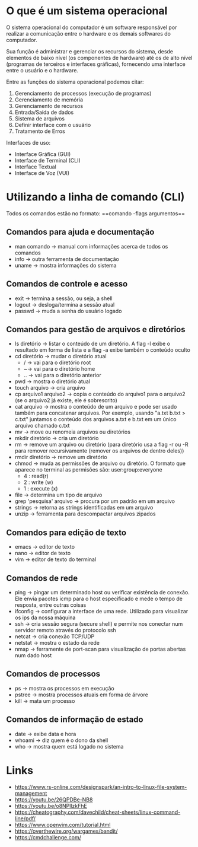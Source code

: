 # O que é um sistema operacional

O sistema operacional do computador é um software responsável por realizar a comunicação entre o hardware e os demais softwares do computador.

Sua função é administrar e gerenciar os recursos do sistema, desde elementos de baixo nível (os componentes de hardware) até os de alto nível (programas de terceiros e interfaces gráficas), fornecendo uma interface entre o usuário e o hardware.

Entre as funções do sistema operacional podemos citar:
1. Gerenciamento de processos (execução de programas)
2. Gerenciamento de memória
3. Gerenciamento de recursos
4. Entrada/Saída de dados
5. Sistema de arquivos
6. Definir interface com o usuário
7. Tratamento de Erros

Interfaces de uso:
- Interface Gráfica (GUI)
- Interface de Terminal (CLI)
- Interface Textual 
- Interface de Voz (VUI)
# Utilizando a linha de comando (CLI)
Todos os comandos estão no formato: ==comando -flags argumentos==
## Comandos para ajuda e documentação
- man comando -> manual com informações acerca de todos os comandos
- info -> outra ferramenta de documentação
- uname -> mostra informações do sistema
## Comandos de controle e acesso
- exit -> termina a sessão, ou seja, a shell
- logout -> desloga/termina a sessão atual
- passwd -> muda a senha do usuário logado
## Comandos para gestão de arquivos e diretórios
- ls diretório -> listar o conteúdo de um diretório. A flag -l exibe o resultado em forma de lista e a flag -a exibe também o conteúdo oculto
- cd diretório -> mudar o diretório atual
	- / -> vai para o diretório root
	- ~-> vai para o diretório home
	- .. -> vai para o diretório anterior
- pwd -> mostra o diretório atual
- touch arquivo -> cria arquivo
- cp arquivo1 arquivo2 -> copia o conteúdo do arquivo1 para o arquivo2 (se o arquivo2 já existe, ele é sobrescrito)
- cat arquivo -> mostra o conteúdo de um arquivo e pode ser usado também para concatenar arquivos. Por exemplo, usando "a.txt b.txt > c.txt" juntamos o conteúdo dos arquivos a.txt e b.txt em um único arquivo chamado c.txt
- mv -> move ou renomeia arquivos ou diretórios
- mkdir diretório -> cria um diretório
- rm -> remove um arquivo ou diretório (para diretório usa a flag -r ou -R para remover recursivamente (remover os arquivos de dentro deles))
- rmdir diretório -> remove um diretório
- chmod -> muda as permissões de arquivo ou diretório. O formato que aparece no terminal as permisões são: user:group:everyone
	- 4 : read(r)
	- 2 : write (w)
	- 1 : execute (x)
- file -> determina um tipo de arquivo
- grep 'pesquisa' arquivo -> procura por um padrão em um arquivo
- strings -> retorna as strings identificadas em um arquivo
- unzip -> ferramenta para descompactar arquivos zipados
## Comandos para edição de texto
- emacs -> editor de texto
- nano -> editor de texto
- vim -> editor de texto do terminal
## Comandos de rede
- ping -> pingar um determinado host ou verificar existência de conexão. Ele envia pacotes icmp para o host especificado e mede o tempo de resposta, entre outras coisas
- ifconfig -> configurar a interface de uma rede. Utilizado para visualizar os ips da nossa máquina
- ssh -> cria sessão segura (secure shell) e permite nos conectar num servidor remoto através do protocolo ssh
- netcat -> cria conexão TCP/UDP
- netstat -> mostra o estado da rede
- nmap -> ferramente de port-scan para visualização de portas abertas num dado host
## Comandos de processos
- ps -> mostra os processos em execução
- pstree -> mostra processos atuais em forma de árvore
- kill -> mata um processo
## Comandos de informação de estado
- date -> exibe data e hora
- whoami -> diz quem é o dono da shell
- who -> mostra quem está logado no sistema

# Links
- https://www.rs-online.com/designspark/an-intro-to-linux-file-system-management
- https://youtu.be/26QPDBe-NB8
- https://youtu.be/o8NPllzkFhE
- https://cheatography.com/davechild/cheat-sheets/linux-command-line/pdf/
- https://www.openvim.com/tutorial.html
- https://overthewire.org/wargames/bandit/
- https://cmdchallenge.com/
